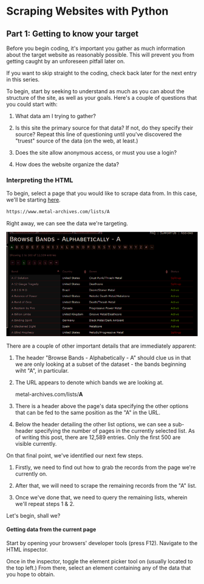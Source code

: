 # Scraping Websites with Python

## Part 1: Getting to know your target

Before you begin coding, it's important you gather as much information about the target website as reasonably possible. This will prevent you from getting caught by an unforeseen pitfall later on.

If you want to skip straight to the coding, check back later for the next entry in this series.

To begin, start by seeking to understand as much as you can about the structure of the site, as well as your goals. Here's a couple of questions that you could start with:

1) What data am I trying to gather?

1) Is this site the primary source for that data? If not, do they specify their source? Repeat this line of questioning until you've discovered the "truest" source of the data (on the web, at least.)

1) Does the site allow anonymous access, or must you use a login?

1) How does the website organize the data?

### Interpreting the HTML

To begin, select a page that you would like to scrape data from. In this case, we'll be starting [here](https://www.metal-archives.com/lists/A).

```txt
https://www.metal-archives.com/lists/A
```

Right away, we can see the data we're targeting.

![pic-1](https://raw.githubusercontent.com/z3c0/blog/main/tech/scraping_websites_with_python/scraping_metallum-0-1.PNG)

There are a couple of other important details that are immediately apparent:

1) The header "Browse Bands - Alphabetically - A" should clue us in that we are only looking at a subset of the dataset - the bands beginning wiht "A", in particular.

1) The URL appears to denote which bands we are looking at.

    metal-archives.com/lists/**A**

1) There is a header above the page's data specifying the other options that can be fed to the same position as the "A" in the URL.

1) Below the header detailing the other list options, we can see a sub-header specifying the number of pages in the currently selected list. As of writing this post, there are 12,589 entries. Only the first 500 are visible currently.

On that final point, we've identified our next few steps.

1) Firstly, we need to find out how to grab the records from the page we're currently on.

1) After that, we will need to scrape the remaining records from the "A" list.

1) Once we've done that, we need to query the remaining lists, wherein we'll repeat steps 1 & 2.

Let's begin, shall we?

#### Getting data from the current page

Start by opening your browsers' developer tools (press F12). Navigate to the HTML inspector.

Once in the inspector, toggle the element picker tool on (usually located to the top left.) From there, select an element containing any of the data that you hope to obtain.
